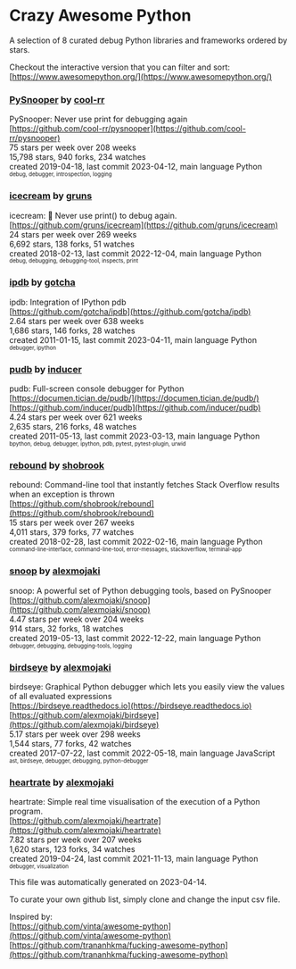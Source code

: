 # Crazy Awesome Python
A selection of 8 curated debug Python libraries and frameworks ordered by stars.  

Checkout the interactive version that you can filter and sort: 
[https://www.awesomepython.org/](https://www.awesomepython.org/)  


### [PySnooper](https://github.com/cool-rr/pysnooper) by [cool-rr](https://github.com/cool-rr)  
PySnooper: Never use print for debugging again  
[https://github.com/cool-rr/pysnooper](https://github.com/cool-rr/pysnooper)  
75 stars per week over 208 weeks  
15,798 stars, 940 forks, 234 watches  
created 2019-04-18, last commit 2023-04-12, main language Python  
<sub><sup>debug, debugger, introspection, logging</sup></sub>


### [icecream](https://github.com/gruns/icecream) by [gruns](https://github.com/gruns)  
icecream: 🍦 Never use print() to debug again.  
[https://github.com/gruns/icecream](https://github.com/gruns/icecream)  
24 stars per week over 269 weeks  
6,692 stars, 138 forks, 51 watches  
created 2018-02-13, last commit 2022-12-04, main language Python  
<sub><sup>debug, debugging, debugging-tool, inspects, print</sup></sub>


### [ipdb](https://github.com/gotcha/ipdb) by [gotcha](https://github.com/gotcha)  
ipdb: Integration of IPython pdb  
[https://github.com/gotcha/ipdb](https://github.com/gotcha/ipdb)  
2.64 stars per week over 638 weeks  
1,686 stars, 146 forks, 28 watches  
created 2011-01-15, last commit 2023-04-11, main language Python  
<sub><sup>debugger, ipython</sup></sub>


### [pudb](https://github.com/inducer/pudb) by [inducer](https://github.com/inducer)  
pudb: Full-screen console debugger for Python  
[https://documen.tician.de/pudb/](https://documen.tician.de/pudb/)  
[https://github.com/inducer/pudb](https://github.com/inducer/pudb)  
4.24 stars per week over 621 weeks  
2,635 stars, 216 forks, 48 watches  
created 2011-05-13, last commit 2023-03-13, main language Python  
<sub><sup>bpython, debug, debugger, ipython, pdb, pytest, pytest-plugin, urwid</sup></sub>


### [rebound](https://github.com/shobrook/rebound) by [shobrook](https://github.com/shobrook)  
rebound: Command-line tool that instantly fetches Stack Overflow results when an exception is thrown  
[https://github.com/shobrook/rebound](https://github.com/shobrook/rebound)  
15 stars per week over 267 weeks  
4,011 stars, 379 forks, 77 watches  
created 2018-02-28, last commit 2022-02-16, main language Python  
<sub><sup>command-line-interface, command-line-tool, error-messages, stackoverflow, terminal-app</sup></sub>


### [snoop](https://github.com/alexmojaki/snoop) by [alexmojaki](https://github.com/alexmojaki)  
snoop: A powerful set of Python debugging tools, based on PySnooper  
[https://github.com/alexmojaki/snoop](https://github.com/alexmojaki/snoop)  
4.47 stars per week over 204 weeks  
914 stars, 32 forks, 18 watches  
created 2019-05-13, last commit 2022-12-22, main language Python  
<sub><sup>debugger, debugging, debugging-tools, logging</sup></sub>


### [birdseye](https://github.com/alexmojaki/birdseye) by [alexmojaki](https://github.com/alexmojaki)  
birdseye: Graphical Python debugger which lets you easily view the values of all evaluated expressions  
[https://birdseye.readthedocs.io](https://birdseye.readthedocs.io)  
[https://github.com/alexmojaki/birdseye](https://github.com/alexmojaki/birdseye)  
5.17 stars per week over 298 weeks  
1,544 stars, 77 forks, 42 watches  
created 2017-07-22, last commit 2022-05-18, main language JavaScript  
<sub><sup>ast, birdseye, debugger, debugging, python-debugger</sup></sub>


### [heartrate](https://github.com/alexmojaki/heartrate) by [alexmojaki](https://github.com/alexmojaki)  
heartrate: Simple real time visualisation of the execution of a Python program.  
[https://github.com/alexmojaki/heartrate](https://github.com/alexmojaki/heartrate)  
7.82 stars per week over 207 weeks  
1,620 stars, 123 forks, 34 watches  
created 2019-04-24, last commit 2021-11-13, main language Python  
<sub><sup>debugger, visualization</sup></sub>


This file was automatically generated on 2023-04-14.  

To curate your own github list, simply clone and change the input csv file.  

Inspired by:  
[https://github.com/vinta/awesome-python](https://github.com/vinta/awesome-python)  
[https://github.com/trananhkma/fucking-awesome-python](https://github.com/trananhkma/fucking-awesome-python)  